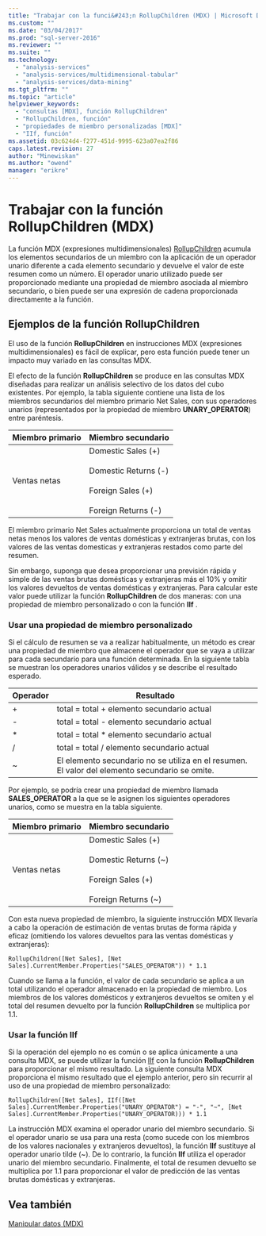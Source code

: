 ```yaml
---
title: "Trabajar con la funci&#243;n RollupChildren (MDX) | Microsoft Docs"
ms.custom: ""
ms.date: "03/04/2017"
ms.prod: "sql-server-2016"
ms.reviewer: ""
ms.suite: ""
ms.technology: 
  - "analysis-services"
  - "analysis-services/multidimensional-tabular"
  - "analysis-services/data-mining"
ms.tgt_pltfrm: ""
ms.topic: "article"
helpviewer_keywords: 
  - "consultas [MDX], función RollupChildren"
  - "RollupChildren, función"
  - "propiedades de miembro personalizadas [MDX]"
  - "IIf, función"
ms.assetid: 03c624d4-f277-451d-9995-623a07ea2f86
caps.latest.revision: 27
author: "Minewiskan"
ms.author: "owend"
manager: "erikre"
---
```

# Trabajar con la funci&#243;n RollupChildren (MDX)
  La función MDX (expresiones multidimensionales) [RollupChildren](../../../mdx/rollupchildren-mdx.md) acumula los elementos secundarios de un miembro con la aplicación de un operador unario diferente a cada elemento secundario y devuelve el valor de este resumen como un número. El operador unario utilizado puede ser proporcionado mediante una propiedad de miembro asociada al miembro secundario, o bien puede ser una expresión de cadena proporcionada directamente a la función.  
  
## Ejemplos de la función RollupChildren  
 El uso de la función **RollupChildren** en instrucciones MDX (expresiones multidimensionales) es fácil de explicar, pero esta función puede tener un impacto muy variado en las consultas MDX.  
  
 El efecto de la función **RollupChildren** se produce en las consultas MDX diseñadas para realizar un análisis selectivo de los datos del cubo existentes. Por ejemplo, la tabla siguiente contiene una lista de los miembros secundarios del miembro primario Net Sales, con sus operadores unarios (representados por la propiedad de miembro **UNARY_OPERATOR**) entre paréntesis.  
  
|Miembro primario|Miembro secundario|  
|-------------------|------------------|  
|Ventas netas|Domestic Sales (+)<br /><br /> Domestic Returns (-)<br /><br /> Foreign Sales (+)<br /><br /> Foreign Returns (-) |  
  
 El miembro primario Net Sales actualmente proporciona un total de ventas netas menos los valores de ventas domésticas y extranjeras brutas, con los valores de las ventas domesticas y extranjeras restados como parte del resumen.  
  
 Sin embargo, suponga que desea proporcionar una previsión rápida y simple de las ventas brutas domésticas y extranjeras más el 10% y omitir los valores devueltos de ventas domésticas y extranjeras. Para calcular este valor puede utilizar la función **RollupChildren** de dos maneras: con una propiedad de miembro personalizado o con la función **IIf** .  
  
### Usar una propiedad de miembro personalizado  
 Si el cálculo de resumen se va a realizar habitualmente, un método es crear una propiedad de miembro que almacene el operador que se vaya a utilizar para cada secundario para una función determinada. En la siguiente tabla se muestran los operadores unarios válidos y se describe el resultado esperado.  
  
|Operador|Resultado|  
|--------------|------------|  
|+|total = total + elemento secundario actual|  
|-|total = total - elemento secundario actual|  
|*|total = total * elemento secundario actual|  
|/|total = total / elemento secundario actual|  
|~|El elemento secundario no se utiliza en el resumen. El valor del elemento secundario se omite.|  
  
 Por ejemplo, se podría crear una propiedad de miembro llamada **SALES_OPERATOR** a la que se le asignen los siguientes operadores unarios, como se muestra en la tabla siguiente.  
  
|Miembro primario|Miembro secundario|  
|-------------------|------------------|  
|Ventas netas|Domestic Sales (+)<br /><br /> Domestic Returns (~)<br /><br /> Foreign Sales (+)<br /><br /> Foreign Returns (~) |  
  
 Con esta nueva propiedad de miembro, la siguiente instrucción MDX llevaría a cabo la operación de estimación de ventas brutas de forma rápida y eficaz (omitiendo los valores devueltos para las ventas domésticas y extranjeras):  
  
```  
RollupChildren([Net Sales], [Net Sales].CurrentMember.Properties("SALES_OPERATOR")) * 1.1  
```  
  
 Cuando se llama a la función, el valor de cada secundario se aplica a un total utilizando el operador almacenado en la propiedad de miembro. Los miembros de los valores domésticos y extranjeros devueltos se omiten y el total del resumen devuelto por la función **RollupChildren** se multiplica por 1.1.  
  
### Usar la función IIf  
 Si la operación del ejemplo no es común o se aplica únicamente a una consulta MDX, se puede utilizar la función [IIf](../../../mdx/iif-mdx.md) con la función **RollupChildren** para proporcionar el mismo resultado. La siguiente consulta MDX proporciona el mismo resultado que el ejemplo anterior, pero sin recurrir al uso de una propiedad de miembro personalizado:  
  
```  
RollupChildren([Net Sales], IIf([Net Sales].CurrentMember.Properties("UNARY_OPERATOR") = "-", "~", [Net Sales].CurrentMember.Properties("UNARY_OPERATOR))) * 1.1  
```  
  
 La instrucción MDX examina el operador unario del miembro secundario. Si el operador unario se usa para una resta (como sucede con los miembros de los valores nacionales y extranjeros devueltos), la función **IIf** sustituye al operador unario tilde (~). De lo contrario, la función **IIf** utiliza el operador unario del miembro secundario. Finalmente, el total de resumen devuelto se multiplica por 1.1 para proporcionar el valor de predicción de las ventas brutas domésticas y extranjeras.  
  
## Vea también  
 [Manipular datos &#40;MDX&#41;](../../../analysis-services/multidimensional-models/mdx/manipulating-data-mdx.md)  
  
  